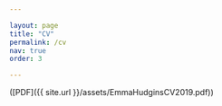 ```yaml
---

layout: page
title: "CV"
permalink: /cv
nav: true
order: 3

---
```

([PDF]({{ site.url  }}/assets/EmmaHudginsCV2019.pdf))

